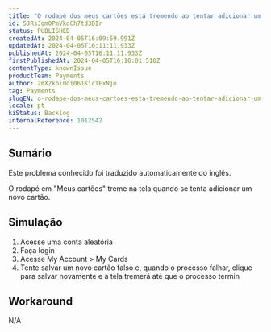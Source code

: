 ```yaml
---
title: "O rodapé dos meus cartões está tremendo ao tentar adicionar um novo cartão"
id: 5JRsJqm0PmVkdCh7td3DIr
status: PUBLISHED
createdAt: 2024-04-05T16:09:59.991Z
updatedAt: 2024-04-05T16:11:11.933Z
publishedAt: 2024-04-05T16:11:11.933Z
firstPublishedAt: 2024-04-05T16:10:01.510Z
contentType: knownIssue
productTeam: Payments
author: 2mXZkbi0oi061KicTExNjo
tag: Payments
slugEN: o-rodape-dos-meus-cartoes-esta-tremendo-ao-tentar-adicionar-um-novo-cartao
locale: pt
kiStatus: Backlog
internalReference: 1012542
---
```


## Sumário

<div class="alert alert-info">
  <p>Este problema conhecido foi traduzido automaticamente do inglês.</p>
</div>


O rodapé em "Meus cartões" treme na tela quando se tenta adicionar um novo cartão.

## Simulação



1. Acesse uma conta aleatória
2. Faça login
3. Acesse My Account > My Cards
4. Tente salvar um novo cartão falso e, quando o processo falhar, clique para salvar novamente e a tela tremerá até que o processo termin

## Workaround


N/A




